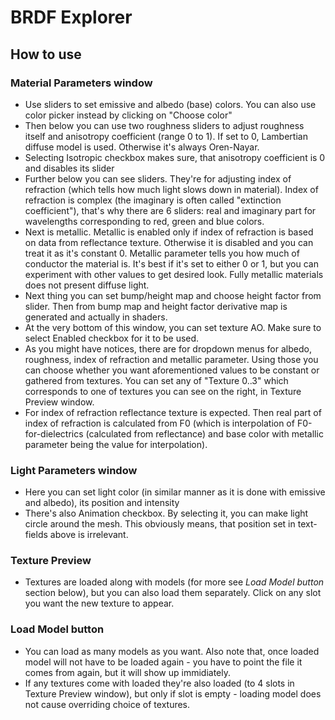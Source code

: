 # BRDF Explorer

## How to use

### Material Parameters window
* Use sliders to set emissive and albedo (base) colors. You can also use color picker instead by clicking on "Choose color"
* Then below you can use two roughness sliders to adjust roughness itself and anisotropy coefficient (range 0 to 1). If set to 0, Lambertian diffuse model is used. Otherwise it's always Oren-Nayar.
* Selecting Isotropic checkbox makes sure, that anisotropy coefficient is 0 and disables its slider
* Further below you can see sliders. They're for adjusting index of refraction (which tells how much light slows down in material).
Index of refraction is complex (the imaginary is often called "extinction coefficient"), that's why there are 6 sliders: real and imaginary 
part for wavelengths corresponding to red, green and blue colors.
* Next is metallic. Metallic is enabled only if index of refraction is based on data from reflectance texture. Otherwise it is disabled and you can treat it as it's constant 0.
Metallic parameter tells you how much of conductor the material is. It's best if it's set to either 0 or 1, but you can experiment with other values to get desired look.
Fully metallic materials does not present diffuse light.
* Next thing you can set bump/height map and choose height factor from slider. Then from bump map and height factor derivative map is generated and actually in shaders.
* At the very bottom of this window, you can set texture AO. Make sure to select Enabled checkbox for it to be used.
* As you might have notices, there are for dropdown menus for albedo, roughness, index of refraction and metallic parameter.
Using those you can choose whether you want aforementioned values to be constant or gathered from textures. You can set any of "Texture 0..3" which corresponds to one of textures you can see on the right, in Texture Preview window.
* For index of refraction reflectance texture is expected. Then real part of index of refraction is calculated from F0 (which is interpolation of F0-for-dielectrics (calculated from reflectance) and base color with metallic parameter being the value for interpolation).

### Light Parameters window
* Here you can set light color (in similar manner as it is done with emissive and albedo), its position and intensity
* There's also Animation checkbox. By selecting it, you can make light circle around the mesh. This obviously means, that position set in text-fields above is irrelevant.

### Texture Preview
* Textures are loaded along with models (for more see *Load Model button* section below), but you can also load them separately. Click on any slot you want the new texture to appear.

### Load Model button
* You can load as many models as you want. Also note that, once loaded model will not have to be loaded again - you have to point the file it comes from again, but it will show up immidiately.
* If any textures come with loaded they're also loaded (to 4 slots in Texture Preview window), but only if slot is empty - loading model does not cause overriding choice of textures.
